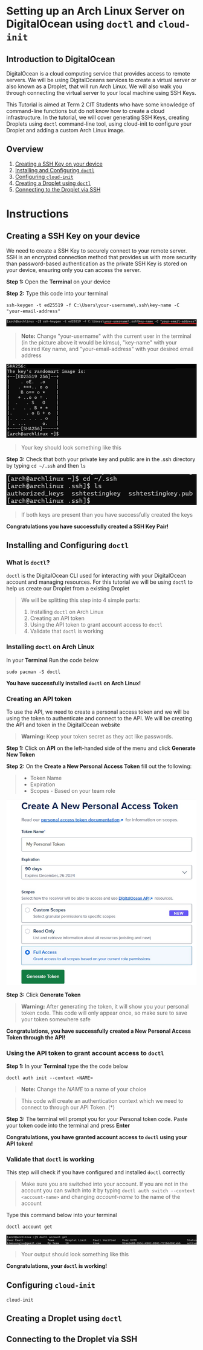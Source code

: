 # Setting up an Arch Linux Server on DigitalOcean using `doctl` and `cloud-init`

## Introduction to DigitalOcean
DigitalOcean is a cloud computing service that provides access to remote servers. We will be using DigitalOceans services to create a virtual server or also known as a Droplet, that will run Arch Linux. We will also walk you through connecting the virtual server to your local machine using SSH Keys.

This Tutorial is aimed at Term 2 CIT Students who have some knowledge of command-line functions but do not know how to create a cloud infrastructure. In the tutorial, we will cover generating SSH Keys, creating Droplets using `doctl` command-line tool, using cloud-init to configure your Droplet and adding a custom Arch Linux image.

## Overview
1. [Creating a SSH Key on your device](#creating-a-ssh-key-on-your-device)
2. [Installing and Configuring `doctl`](#installing-and-configuring-doctl)
3. [Configuring `cloud-init`](#configuring-cloud-init)
4. [Creating a Droplet using `doctl`](#creating-a-droplet-using-doctl)
5. [Connecting to the Droplet via SSH](#)

# Instructions
## Creating a SSH Key on your device
We need to create a SSH Key to securely connect to your remote server. SSH is an encrypted connection method that provides us with more security than password-based authentication as the private SSH Key is stored on your device, ensuring only you can access the server.

**Step 1:** Open the **Terminal** on your device

**Step 2:** Type this code into your terminal
```
ssh-keygen -t ed25519 -f C:\Users\your-username\.ssh\key-name -C "your-email-address"
```

![SSH Key Code](Images/creating_sshkey.jpg)

> **Note:** Change "your-username" with the current user in the terminal (in the picture above it would be kimsu), "key-name" with your desired Key name, and "your-email-address" with your desired email address

![SSH Key](Images/sshkey.jpg)

> Your key should look something like this

**Step 3:** Check that both your private key and public are in the .ssh directory by typing `cd ~/.ssh` and then `ls`

![Keys in .ssh folder](Images/checkingbothkeys.jpg)

> If both keys are present than you have successfully created the keys

**Congratulations you have successfully created a SSH Key Pair!**

## Installing and Configuring `doctl`

### What is `doctl`?
`doctl` is the DigitalOcean CLI used for interacting with your DigitalOcean account and managing resources. For this tutorial we will be using `doctl` to help us create our Droplet from a existing Droplet
> We will be splitting this step into 4 simple parts:
> 1. Installing `doctl` on Arch Linux
> 2. Creating an API token
> 3. Using the API token to grant account access to `doctl`
> 4. Validate that `doctl` is working

### Installing `doctl` on Arch Linux

In your **Terminal** Run the code below 
```
sudo pacman -S doctl
```

**You have successfully installed `doctl` on Arch Linux!**

### Creating an API token
To use the API, we need to create a personal access token and we will be using the token to authenticate and connect to the API. We will be creating the API and token in the DigitalOcean website
>**Warning:** Keep your token secret as they act like passwords.  

**Step 1:** Click on **API** on the left-handed side of the menu and click **Generate New Token**

**Step 2:** On the **Create a New Personal Access Token** fill out the following:
> - Token Name
> - Expiration
> - Scopes - Based on your team role

![Filling out your personal access token](Images/personaltokengeneration.jpg)

**Step 3:** Click **Generate Token**
> **Warning:** After generating the token, it will show you your personal token code. This code will only appear once, so make sure to save your token somewhere safe

**Congratulations, you have successfully created a New Personal Access Token through the API!**

### Using the API token to grant account access to `doctl`

**Step 1:** In your **Terminal** type the the code below
```
doctl auth init --context <NAME> 
```
> **Note:** Change the *NAME* to a name of your choice

> This code will create an authentication context which we need to connect to through our API Token. (*)

**Step 3:** The terminal will prompt you for your Personal token code. Paste your token code into the terminal and press **Enter**

**Congratulations, you have granted account access to `doctl` using your API token!**

### Validate that `doctl` is working
This step will check if you have configured and installed `doctl` correctly

> Make sure you are switched into your account. If you are not in the account you can switch into it by typing `doctl auth switch --context <account-name>` and changing *account-name* to the name of the account

Type this command below into your terminal
```
doctl account get
```
![`doctl` code and result](Images/validatingaccount.jpg)

> Your output should look something like this

**Congratulations, your `doctl` is working!**

## Configuring `cloud-init`
`cloud-init`

## Creating a Droplet using `doctl`

## Connecting to the Droplet via SSH